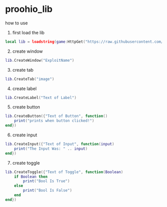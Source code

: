 # proohio_lib

how to use

1. first load the lib
```lua
local lib = loadstring(game:HttpGet("https://raw.githubusercontent.com/ChimeraLle/proohio_lib/refs/heads/main/source"))()
```

2. create window
```lua
lib.CreateWindow("ExploitName")
```

3. create tab
```lua
lib.CreateTab("image")
```

4. create label
```lua
lib.CreateLabel("Text of Label")
```

5. create button
```lua
lib.CreateButton({"Text of Button", function()
	print("prints when button clicked!")
end})
```

6. create input
```lua
lib.CreateInput({"Text of Input", function(input)
	print("The Input Was: " .. input)
end})
```

7. create toggle
```lua
lib.CreateToggle({"Text of Toggle", function(Boolean)
	if Boolean then
		print("Bool Is True")
	else
		print("Bool Is False")
	end
end})
```
